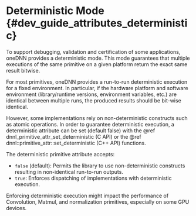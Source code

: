 Deterministic Mode {#dev_guide_attributes_deterministic}
========================================================

To support debugging, validation and certification of some applications, oneDNN
provides a deterministic mode. This mode guarantees that multiple executions of
the same primitive on a given platform return the exact same result bitwise.

For most primitives, oneDNN provides a run-to-run deterministic execution for a
fixed environment. In particular, if the hardware platform and software
environment (library/runtime versions, environment variables, etc.) are
identical between multiple runs, the produced results should be bit-wise
identical.

However, some implementations rely on non-deterministic constructs such as
atomic operations. In order to guarantee deterministic execution, a
deterministic attribute can be set (default false) with the
@ref dnnl_primitive_attr_set_deterministic (C API) or the
@ref dnnl::primitive_attr::set_deterministic (C++ API) functions.

The deterministic primitive attribute accepts:
- `false` (default): Permits the library to use non-deterministic constructs
      resulting in non-identical run-to-run outputs.
- `true`: Enforces dispatching of implementations with deterministic execution.

Enforcing deterministic execution might impact the performance of Convolution,
Matmul, and normalization primitives, especially on some GPU devices.
